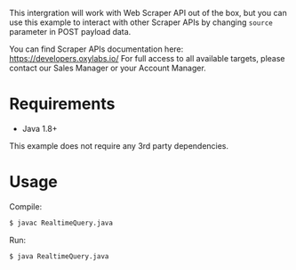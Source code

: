 This intergration will work with Web Scraper API out of the box, but you can use this example to interact with other Scraper APIs by changing `source` parameter in POST payload data.

You can find Scraper APIs documentation here: https://developers.oxylabs.io/
For full access to all available targets, please contact our Sales Manager or your Account Manager.

# Requirements

- Java 1.8+

This example does not require any 3rd party dependencies.

# Usage

Compile:
```bash
$ javac RealtimeQuery.java
```

Run:
```bash
$ java RealtimeQuery.java
```